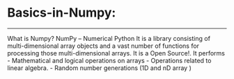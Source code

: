 # Basics-in-Numpy:
----------------------------------------------------------------------------------------------------------------------------------
What is Numpy?
  NumPy – Numerical Python
  It is a library consisting of multi-dimensional array objects and a vast number of functions for processing those multi-dimensional arrays.
  It is a Open Source!.
  It performs
    - Mathematical and logical operations on arrays
    - Operations related to linear algebra.
    - Random number generations (1D and nD array ) 




